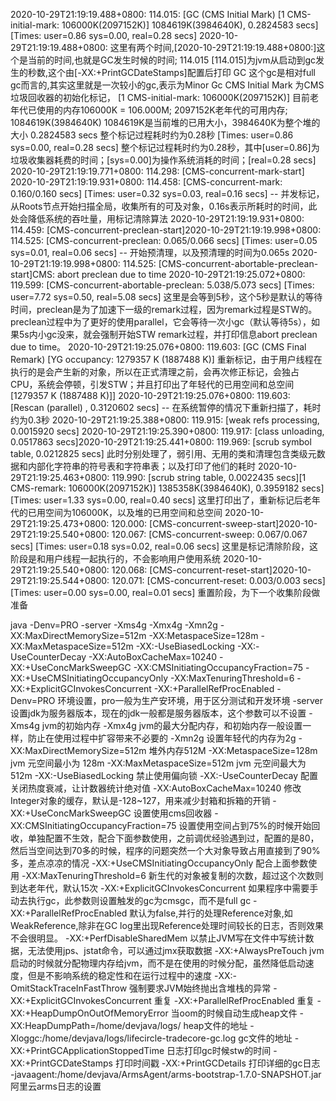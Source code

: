 2020-10-29T21:19:19.488+0800: 114.015: [GC (CMS Initial Mark) [1 CMS-initial-mark: 106000K(2097152K)] 1084619K(3984640K), 0.2824583 secs] [Times: user=0.86 sys=0.00, real=0.28 secs]
2020-10-29T21:19:19.488+0800: 
这里有两个时间,[2020-10-29T21:19:19.488+0800:]这个是当前的时间,也就是GC发生时候的时间;
114.015
[114.015]为jvm从启动到gc发生的秒数,这个由[-XX:+PrintGCDateStamps]配置后打印
GC
这个gc是相对full gc而言的,其实这里就是一次较小的gc,表示为Minor Gc
CMS Initial Mark
为CMS垃圾回收器的初始化标记，
[1 CMS-initial-mark: 106000K(2097152K)]
目前老年代已使用的内存106000K = 106.000M; 2097152K老年代的可用内存; 
1084619K(3984640K)
1084619K是当前堆的已用大小，3984640K为整个堆的大小
0.2824583 secs
整个标记过程耗时约为0.28秒
[Times: user=0.86 sys=0.00, real=0.28 secs]
整个标记过程耗时约为0.28秒，其中[user=0.86]为垃圾收集器耗费的时间；[sys=0.00]为操作系统消耗的时间；[real=0.28 secs]
2020-10-29T21:19:19.771+0800: 114.298: [CMS-concurrent-mark-start]
2020-10-29T21:19:19.931+0800: 114.458: [CMS-concurrent-mark: 0.160/0.160 secs] [Times: user=0.32 sys=0.03, real=0.16 secs]
-- 并发标记，从Roots节点开始扫描全局，收集所有的可及对象，0.16s表示所耗时的时间，此处会降低系统的吞吐量，用标记清除算法
2020-10-29T21:19:19.931+0800: 114.459: [CMS-concurrent-preclean-start]2020-10-29T21:19:19.998+0800: 114.525: [CMS-concurrent-preclean: 0.065/0.066 secs] [Times: user=0.05 sys=0.01, real=0.06 secs]
-- 开始预清理，以及预清理的时间为0.065s
2020-10-29T21:19:19.998+0800: 114.525: [CMS-concurrent-abortable-preclean-start]CMS: abort preclean due to time 
2020-10-29T21:19:25.072+0800: 119.599: [CMS-concurrent-abortable-preclean: 5.038/5.073 secs] [Times: user=7.72 sys=0.50, real=5.08 secs]
这里是会等到5秒，这个5秒是默认的等待时间，preclean是为了加速下一级的remark过程，因为remark过程是STW的。preclean过程中为了更好的使用parallel，它会等待一次小gc（默认等待5s），如果5s内小gc没来，就会强制开始STW remark过程，并打印信息abort preclean due to time。
2020-10-29T21:19:25.076+0800: 119.603: [GC (CMS Final Remark) [YG occupancy: 1279357 K (1887488 K)]
重新标记，由于用户线程在执行的是会产生新的对象，所以在正式清理之前，会再次修正标记，会独占CPU，系统会停顿，引发STW；并且打印出了年轻代的已用空间和总空间 [1279357 K (1887488 K)]]
2020-10-29T21:19:25.076+0800: 119.603: [Rescan (parallel) , 0.3120602 secs]
-- 在系统暂停的情况下重新扫描了，耗时约为0.3秒
2020-10-29T21:19:25.388+0800: 119.915: [weak refs processing, 0.0015920 secs]
2020-10-29T21:19:25.390+0800: 119.917: [class unloading, 0.0517863 secs]2020-10-29T21:19:25.441+0800: 119.969: [scrub symbol table, 0.0212825 secs]
此时分别处理了，弱引用、无用的类和清理包含类级元数据和内部化字符串的符号表和字符串表；以及打印了他们的耗时
2020-10-29T21:19:25.463+0800: 119.990: [scrub string table, 0.0022435 secs][1 CMS-remark: 106000K(2097152K)] 1385358K(3984640K), 0.3959182 secs] [Times: user=1.33 sys=0.00, real=0.40 secs]
这里打印出了，重新标记后老年代的已用空间为106000K，以及堆的已用空间和总空间
2020-10-29T21:19:25.473+0800: 120.000: [CMS-concurrent-sweep-start]2020-10-29T21:19:25.540+0800: 120.067: [CMS-concurrent-sweep: 0.067/0.067 secs] [Times: user=0.18 sys=0.02, real=0.06 secs]
这里是标记清除阶段，这阶段是和用户线程一起执行的，不会影响用户使用系统
2020-10-29T21:19:25.540+0800: 120.068: [CMS-concurrent-reset-start]2020-10-29T21:19:25.544+0800: 120.071: [CMS-concurrent-reset: 0.003/0.003 secs] [Times: user=0.00 sys=0.00, real=0.01 secs]
重置阶段，为下一个收集阶段做准备




java -Denv=PRO -server -Xms4g -Xmx4g -Xmn2g -XX:MaxDirectMemorySize=512m -XX:MetaspaceSize=128m -XX:MaxMetaspaceSize=512m -XX:-UseBiasedLocking -XX:-UseCounterDecay -XX:AutoBoxCacheMax=10240 -XX:+UseConcMarkSweepGC -XX:CMSInitiatingOccupancyFraction=75 -XX:+UseCMSInitiatingOccupancyOnly -XX:MaxTenuringThreshold=6 -XX:+ExplicitGCInvokesConcurrent -XX:+ParallelRefProcEnabled 
-Denv=PRO
环境设置，pro一般为生产安环境，用于区分测试和开发环境
-server
设置jdk为服务器版本，现在的jdk一般都是服务器版本，这个参数可以不设置
-Xms4g 
jvm的初始内存
-Xmx4g 
jvm的最大分配内存，和初始内存一般设置一样，防止在使用过程中扩容带来不必要的
-Xmn2g
设置年轻代的内存为2g
-XX:MaxDirectMemorySize=512m
堆外内存512M
-XX:MetaspaceSize=128m
jvm 元空间最小为 128m
-XX:MaxMetaspaceSize=512m 
jvm 元空间最大为 512m
-XX:-UseBiasedLocking
禁止使用偏向锁
-XX:-UseCounterDecay 
配置关闭热度衰减，让计数器统计绝对值
-XX:AutoBoxCacheMax=10240
修改Integer对象的缓存，默认是-128~127，用来减少封箱和拆箱的开销
-XX:+UseConcMarkSweepGC
设置使用cms回收器
-XX:CMSInitiatingOccupancyFraction=75
设置使用空间占到75%的时候开始回收，单独配置不生效，配合下面参数使用，之前调优经验遇到过，配置的是80，然后当空间达到70多的时候，程序的问题突然一个大对象导致占用直接到了90%多，差点凉凉的情况
-XX:+UseCMSInitiatingOccupancyOnly
配合上面参数使用
 -XX:MaxTenuringThreshold=6 
新生代的对象被复制的次数，超过这个次数则到达老年代，默认15次
-XX:+ExplicitGCInvokesConcurrent
如果程序中需要手动去执行gc，此参数则设置触发的gc为cmsgc，而不是full gc
-XX:+ParallelRefProcEnabled 
默认为false,并行的处理Reference对象,如WeakReference,除非在GC log里出现Reference处理时间较长的日志，否则效果不会很明显。
-XX:+PerfDisableSharedMem 
以禁止JVM写在文件中写统计数据，无法使用jps、jstat命令，可以通过jmx获取数据
-XX:+AlwaysPreTouch 
jvm启动的时候就分配物理内存给jvm，而不是在使用的时候分配，虽然降低启动速度，但是不影响系统的稳定性和在运行过程中的速度
-XX:-OmitStackTraceInFastThrow
强制要求JVM始终抛出含堆栈的异常
  -XX:+ExplicitGCInvokesConcurrent
重复
 -XX:+ParallelRefProcEnabled 
重复
-XX:+HeapDumpOnOutOfMemoryError
当oom的时候自动生成heap文件
 -XX:HeapDumpPath=/home/devjava/logs/ 
heap文件的地址
-Xloggc:/home/devjava/logs/lifecircle-tradecore-gc.log
gc文件的地址
 -XX:+PrintGCApplicationStoppedTime
日志打印gc时候stw的时间
 -XX:+PrintGCDateStamps 
打印时间戳
-XX:+PrintGCDetails
打印详细的gc日志
 -javaagent:/home/devjava/ArmsAgent/arms-bootstrap-1.7.0-SNAPSHOT.jar
阿里云arms日志的设置